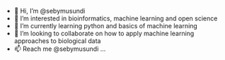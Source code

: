 - 👋 Hi, I’m @sebymusundi
- 👀 I’m interested in bioinformatics, machine learning and open science 
- 🌱 I’m currently learning python and basics of machine learning
- 💞️ I’m looking to collaborate on how to apply machine learning approaches to biological data
- 📫 Reach me @sebymusundi ...

<!---
sebymusundi/sebymusundi is a ✨ special ✨ repository because its `README.md` (this file) appears on your GitHub profile.
You can click the Preview link to take a look at your changes.
--->
